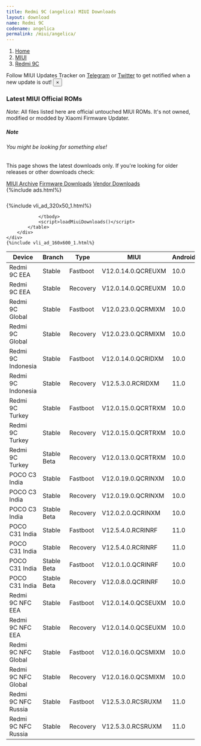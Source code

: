 ```yaml
---
title: Redmi 9C (angelica) MIUI Downloads
layout: download
name: Redmi 9C
codename: angelica
permalink: /miui/angelica/
---
```

<nav aria-label="breadcrumb">
    <ol class="breadcrumb">
        <li class="breadcrumb-item"><a href="/">Home</a></li>
        <li class="breadcrumb-item"><a href="/miui/">MIUI</a></li>
        <li class="breadcrumb-item active" aria-current="page"><a href="/miui/angelica/">Redmi 9C</a></li>
    </ol>
</nav>
<div class="alert alert-primary alert-dismissible fade show" role="alert">
    Follow MIUI Updates Tracker on <a href="https://t.me/MIUIUpdatesTracker" class="alert-link">Telegram</a>
     or <a href="https://twitter.com/MiFwUpdater" class="alert-link">Twitter</a> to get notified when a new update is out!
    <button type="button" class="close" data-dismiss="alert" aria-label="Close">
        <span aria-hidden="true">&times;</span>
    </button>
</div>

### Latest MIUI Official ROMs
*Note*: All files listed here are official untouched MIUI ROMs. It's not owned, modified or modded by Xiaomi Firmware Updater.
<div class="card">
  <div class="card-body">
    <h5 class="card-title">Note</h5>
    <h6 class="card-subtitle mb-2 text-muted">You might be looking for something else!</h6>
    <p class="card-text">This page shows the latest downloads only.
     If you're looking for older releases or other downloads check:</p>
    <a href="/archive/miui/angelica/" class="card-link">MIUI Archive</a>
    <a href="/firmware/angelica/" class="card-link">Firmware Downloads</a>
    <a href="/vendor/angelica/" class="card-link">Vendor Downloads</a>
  </div>
</div>
{%include ads.html%}
<div class="row justify-content-center">
    <div class="col-10">
        <div class="table-responsive-md" style="margin-top: 25px;">
            {%include vli_ad_320x50_1.html%}
            <table id="miui" class="display dt-responsive nowrap compact table table-striped table-hover table-sm">
                <thead class="thead-dark">
                    <tr>
                        <th data-ref="device">Device</th>
                        <th data-ref="branch">Branch</th>
                        <th data-ref="type">Type</th>
                        <th data-ref="miui">MIUI</th>
                        <th data-ref="android">Android</th>
                        <th data-ref="size">Size</th>
                        <th data-ref="size">Date</th>
                        <th data-ref="link">Link</th>
                    </tr>
                </thead>
                <tbody>
                <tr><td>Redmi 9C EEA</td><td>Stable</td><td>Fastboot</td><td>V12.0.14.0.QCREUXM</td><td>10.0</td><td>4.1 GB</td><td>2022-08-16</td><td><a href="/miui/angelica/stable/V12.0.14.0.QCREUXM/">Download</a></td></tr>
<tr><td>Redmi 9C EEA</td><td>Stable</td><td>Recovery</td><td>V12.0.14.0.QCREUXM</td><td>10.0</td><td>1.8 GB</td><td>2022-08-22</td><td><a href="/miui/angelica/stable/V12.0.14.0.QCREUXM/">Download</a></td></tr>
<tr><td>Redmi 9C Global</td><td>Stable</td><td>Fastboot</td><td>V12.0.23.0.QCRMIXM</td><td>10.0</td><td>4.2 GB</td><td>2023-03-23</td><td><a href="/miui/angelica/stable/V12.0.23.0.QCRMIXM/">Download</a></td></tr>
<tr><td>Redmi 9C Global</td><td>Stable</td><td>Recovery</td><td>V12.0.23.0.QCRMIXM</td><td>10.0</td><td>1.8 GB</td><td>2023-04-13</td><td><a href="/miui/angelica/stable/V12.0.23.0.QCRMIXM/">Download</a></td></tr>
<tr><td>Redmi 9C Indonesia</td><td>Stable</td><td>Fastboot</td><td>V12.0.14.0.QCRIDXM</td><td>10.0</td><td>3.5 GB</td><td>2022-08-19</td><td><a href="/miui/angelica/stable/V12.0.14.0.QCRIDXM/">Download</a></td></tr>
<tr><td>Redmi 9C Indonesia</td><td>Stable</td><td>Recovery</td><td>V12.5.3.0.RCRIDXM</td><td>11.0</td><td>2.0 GB</td><td>2022-08-30</td><td><a href="/miui/angelica/stable/V12.5.3.0.RCRIDXM/">Download</a></td></tr>
<tr><td>Redmi 9C Turkey</td><td>Stable</td><td>Fastboot</td><td>V12.0.15.0.QCRTRXM</td><td>10.0</td><td>3.4 GB</td><td>2022-09-27</td><td><a href="/miui/angelica/stable/V12.0.15.0.QCRTRXM/">Download</a></td></tr>
<tr><td>Redmi 9C Turkey</td><td>Stable</td><td>Recovery</td><td>V12.0.15.0.QCRTRXM</td><td>10.0</td><td>1.8 GB</td><td>2022-09-30</td><td><a href="/miui/angelica/stable/V12.0.15.0.QCRTRXM/">Download</a></td></tr>
<tr><td>Redmi 9C Turkey</td><td>Stable Beta</td><td>Recovery</td><td>V12.0.13.0.QCRTRXM</td><td>10.0</td><td>1.8 GB</td><td>2022-09-09</td><td><a href="/miui/angelica/stable beta/V12.0.13.0.QCRTRXM/">Download</a></td></tr>
<tr><td>POCO C3 India</td><td>Stable</td><td>Fastboot</td><td>V12.0.19.0.QCRINXM</td><td>10.0</td><td>2.5 GB</td><td>2022-08-26</td><td><a href="/miui/angelicain/stable/V12.0.19.0.QCRINXM/">Download</a></td></tr>
<tr><td>POCO C3 India</td><td>Stable</td><td>Recovery</td><td>V12.0.19.0.QCRINXM</td><td>10.0</td><td>1.7 GB</td><td>2022-09-06</td><td><a href="/miui/angelicain/stable/V12.0.19.0.QCRINXM/">Download</a></td></tr>
<tr><td>POCO C3 India</td><td>Stable Beta</td><td>Recovery</td><td>V12.0.2.0.QCRINXM</td><td>10.0</td><td>1.6 GB</td><td>2020-10-27</td><td><a href="/miui/angelicain/stable beta/V12.0.2.0.QCRINXM/">Download</a></td></tr>
<tr><td>POCO C31 India</td><td>Stable</td><td>Fastboot</td><td>V12.5.4.0.RCRINRF</td><td>11.0</td><td>3.1 GB</td><td>2023-05-09</td><td><a href="/miui/angelicain/stable/V12.5.4.0.RCRINRF/">Download</a></td></tr>
<tr><td>POCO C31 India</td><td>Stable</td><td>Recovery</td><td>V12.5.4.0.RCRINRF</td><td>11.0</td><td>2.0 GB</td><td>2023-05-15</td><td><a href="/miui/angelicain/stable/V12.5.4.0.RCRINRF/">Download</a></td></tr>
<tr><td>POCO C31 India</td><td>Stable Beta</td><td>Fastboot</td><td>V12.0.1.0.QCRINRF</td><td>10.0</td><td>2.4 GB</td><td>2021-09-12</td><td><a href="/miui/angelicain/stable beta/V12.0.1.0.QCRINRF/">Download</a></td></tr>
<tr><td>POCO C31 India</td><td>Stable Beta</td><td>Recovery</td><td>V12.0.8.0.QCRINRF</td><td>10.0</td><td>1.8 GB</td><td>2022-09-09</td><td><a href="/miui/angelicain/stable beta/V12.0.8.0.QCRINRF/">Download</a></td></tr>
<tr><td>Redmi 9C NFC EEA</td><td>Stable</td><td>Fastboot</td><td>V12.0.14.0.QCSEUXM</td><td>10.0</td><td>4.0 GB</td><td>2022-08-19</td><td><a href="/miui/angelican/stable/V12.0.14.0.QCSEUXM/">Download</a></td></tr>
<tr><td>Redmi 9C NFC EEA</td><td>Stable</td><td>Recovery</td><td>V12.0.14.0.QCSEUXM</td><td>10.0</td><td>1.8 GB</td><td>2022-08-25</td><td><a href="/miui/angelican/stable/V12.0.14.0.QCSEUXM/">Download</a></td></tr>
<tr><td>Redmi 9C NFC Global</td><td>Stable</td><td>Fastboot</td><td>V12.0.16.0.QCSMIXM</td><td>10.0</td><td>4.0 GB</td><td>2022-10-08</td><td><a href="/miui/angelican/stable/V12.0.16.0.QCSMIXM/">Download</a></td></tr>
<tr><td>Redmi 9C NFC Global</td><td>Stable</td><td>Recovery</td><td>V12.0.16.0.QCSMIXM</td><td>10.0</td><td>1.8 GB</td><td>2022-10-10</td><td><a href="/miui/angelican/stable/V12.0.16.0.QCSMIXM/">Download</a></td></tr>
<tr><td>Redmi 9C NFC Russia</td><td>Stable</td><td>Fastboot</td><td>V12.5.3.0.RCSRUXM</td><td>11.0</td><td>3.5 GB</td><td>2022-08-04</td><td><a href="/miui/angelican/stable/V12.5.3.0.RCSRUXM/">Download</a></td></tr>
<tr><td>Redmi 9C NFC Russia</td><td>Stable</td><td>Recovery</td><td>V12.5.3.0.RCSRUXM</td><td>11.0</td><td>2.0 GB</td><td>2022-08-30</td><td><a href="/miui/angelican/stable/V12.5.3.0.RCSRUXM/">Download</a></td></tr>

                </tbody>
                <script>loadMiuiDownloads()</script>
            </table>
        </div>
    </div>
    {%include vli_ad_160x600_1.html%}
</div>
